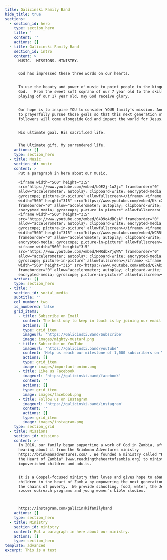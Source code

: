 ```yaml
---
title: Galicinski Family Band
hide_title: true
sections:
  - section_id: hero
    type: section_hero
    title: ''
    content: ''
    actions: []
  - title: Galicinski Family Band
    section_id: intro
    content: >
      MUSIC.  MISSIONS. MINISTRY.


      God has impressed these three words on our hearts. 


      To use the beauty and power of music to point people to the kingdom of
      God.   From the sweet soft soprano of our 7 year old to the skillful
      playing of our 17 year old, may God receive glory.


      Our hope is to inspire YOU to consider YOUR family’s mission. And for you
      to prayerfully pursue those goals so that this next generation of Christ
      followers will come alongside God and impact the world for Jesus, 


      His ultimate goal. His sacrificed life. 


      The Ultimate gift. My surrendered life.
    actions: []
    type: section_hero
  - title: Music
    section_id: music
    content: >
      Put a paragraph in here about our music.

      <iframe width="560" height="315"
      src="https://www.youtube.com/embed/bOE2j-1u2jc" frameborder="0"
      allow="accelerometer; autoplay; clipboard-write; encrypted-media;
      gyroscope; picture-in-picture" allowfullscreen></iframe> <iframe
      width="560" height="315" src="https://www.youtube.com/embed/Kk-c23H79Ow"
      frameborder="0" allow="accelerometer; autoplay; clipboard-write;
      encrypted-media; gyroscope; picture-in-picture" allowfullscreen></iframe>
      <iframe width="560" height="315"
      src="https://www.youtube.com/embed/04D9q4dBCsA" frameborder="0"
      allow="accelerometer; autoplay; clipboard-write; encrypted-media;
      gyroscope; picture-in-picture" allowfullscreen></iframe> <iframe
      width="560" height="315" src="https://www.youtube.com/embed/WCR5taP-th4"
      frameborder="0" allow="accelerometer; autoplay; clipboard-write;
      encrypted-media; gyroscope; picture-in-picture" allowfullscreen></iframe>
      <iframe width="560" height="315"
      src="https://www.youtube.com/embed/HMRdbxYjqWA" frameborder="0"
      allow="accelerometer; autoplay; clipboard-write; encrypted-media;
      gyroscope; picture-in-picture" allowfullscreen></iframe> <iframe
      width="560" height="315" src="https://www.youtube.com/embed/Q7AkiYO4geA"
      frameborder="0" allow="accelerometer; autoplay; clipboard-write;
      encrypted-media; gyroscope; picture-in-picture" allowfullscreen></iframe>
    actions: []
    type: section_hero
  - title: ''
    section_id: social_media
    subtitle: ''
    col_number: two
    is_numbered: false
    grid_items:
      - title: Subscribe on Email
        content: The best way to keep in touch is by joining our email list.
        actions: []
        type: grid_item
        imageurl: 'https://Galicinski.Band/Subscribe'
        image: images/mighty-mustard.png
      - title: Subscribe on YouTube
        imageurl: 'https://galicinski.band/youtube'
        content: 'Help us reach our milestone of 1,000 subscribers on YouTube!'
        actions: []
        type: grid_item
        image: images/important-onion.png
      - title: Like us Facebook
        imageurl: 'https://galicinski.band/facebook'
        content: ''
        actions: []
        type: grid_item
        image: images/facebook.png
      - title: Follow us on Instagram
        imageurl: 'https://galicinski.band/instagram'
        content: ''
        actions: []
        type: grid_item
        image: images/instagram.png
    type: section_grid
  - title: Missions
    section_id: missions
    content: >-
      In 2016, our family began supporting a work of God in Zambia, after
      hearing about it from the Brinkman Adventures ministry
      https://brinkmanadventures.com/ . We founded a ministry called "Reaching
      the Heart of Zambia" (www.reachingtheheartofzambia.org) to minister to
      impoverished children and adults.  


      It is a Gospel-focused ministry that loves and gives hope to abandoned
      children in the heart of Zambia by empowering the next generation to break
      the chains of poverty.  We provide schooling, food, water, the Jesus Film,
      soccer outreach programs and young women's bible studies.



      https://instagram.com/galicinskifamilyband
    actions: []
    type: section_hero
  - title: Ministry
    section_id: ministry
    content: Put a paragraph in here about our ministry.
    actions: []
    type: section_hero
template: advanced
excerpt: This is a test
---
```

